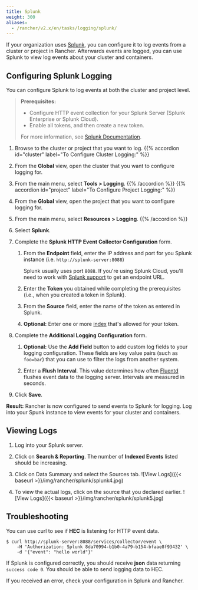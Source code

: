 ```yaml
---
title: Splunk
weight: 300
aliases:
  - /rancher/v2.x/en/tasks/logging/splunk/
---
```


If your organization uses [Splunk](https://www.splunk.com/), you can configure it to log events from a cluster or project in Rancher. Afterwards events are logged, you can use Splunk to view log events about your cluster and containers.

## Configuring Splunk Logging

You can configure Splunk to log events at both the cluster and project level.

>**Prerequisites:** 
>
>- Configure HTTP event collection for your Splunk Server (Splunk Enterprise or Splunk Cloud). 
>- Enable all tokens, and then create a new token. 
>
>For more information, see [Splunk Documentation](http://docs.splunk.com/Documentation/Splunk/7.1.2/Data/UsetheHTTPEventCollector#About_Event_Collector_tokens).

1. Browse to the cluster or project that you want to log.
{{% accordion id="cluster" label="To Configure Cluster Logging:" %}}
1. From the **Global** view, open the cluster that you want to configure logging for.

1. From the main menu, select **Tools > Logging**.
{{% /accordion %}}
{{% accordion id="project" label="To Configure Project Logging:" %}}
1. From the **Global** view, open the project that you want to configure logging for.

1. From the main menu, select **Resources > Logging**. 
{{% /accordion %}}

1. Select **Splunk**.

1. Complete the **Splunk HTTP Event Collector Configuration** form.

    1. From the **Endpoint** field, enter the IP address and port for you Splunk instance (i.e. `http://splunk-server:8088`)
    
        Splunk usually uses port `8088`. If you're using Splunk Cloud, you'll need to work with [Splunk support](https://www.splunk.com/en_us/support-and-services.html) to get an endpoint URL.

    1. Enter the **Token** you obtained while completing the prerequisites (i.e., when you created a token in Splunk).

    1. From the **Source** field, enter the name of the token as entered in Splunk.

    1. **Optional:** Enter one or more [index](http://docs.splunk.com/Documentation/Splunk/7.1.2/Indexer/Aboutindexesandindexers) that's allowed for your token.

1. Complete the **Additional Logging Configuration** form.

    1. **Optional:** Use the **Add Field** button to add custom log fields to your logging configuration. These fields are key value pairs (such as `foo=bar`) that you can use to filter the logs from another system.

    1. Enter a **Flush Interval**. This value determines how often [Fluentd](https://www.fluentd.org/) flushes event data to the logging server. Intervals are measured in seconds.

1. Click **Save**.

**Result:** Rancher is now configured to send events to Splunk for logging. Log into your Spunk instance to view events for your cluster and containers.

## Viewing Logs

1. Log into your Splunk server.

1. Click on **Search & Reporting**. The number of **Indexed Events** listed should be increasing.

1. Click on Data Summary and select the Sources tab.
  ![View Logs]({{< baseurl >}}/img/rancher/splunk/splunk4.jpg)

1. To view the actual logs, click on the source that you declared earlier.
  ![View Logs]({{< baseurl >}}/img/rancher/splunk/splunk5.jpg)

## Troubleshooting

You can use curl to see if **HEC** is listening for HTTP event data.

```
$ curl http://splunk-server:8088/services/collector/event \
    -H 'Authorization: Splunk 8da70994-b1b0-4a79-b154-bfaae8f93432' \
    -d '{"event": "hello world"}'
```

If Splunk is configured correctly, you should receive **json** data returning `success code 0`. You should be able
to send logging data to HEC.

If you received an error, check your configuration in Splunk and Rancher.